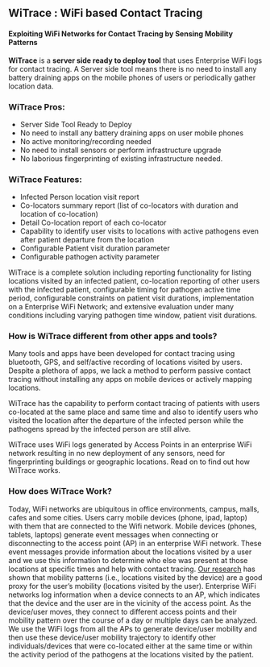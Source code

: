 ## WiTrace : WiFi based Contact Tracing
#### Exploiting WiFi Networks for Contact Tracing by Sensing Mobility Patterns 

**WiTrace** is a **server side ready to deploy tool** that uses Enterprise WiFi logs for contact tracing. A Server side tool means there is no need to install any battery draining apps on the mobile phones of users or periodically gather location data. 

### WiTrace Pros:
* Server Side Tool Ready to Deploy
* No need to install any battery draining apps on user mobile phones
* No active monitoring/recording needed
* No need to install sensors or perform infrastructure upgrade
* No laborious fingerprinting of existing infrastructure needed.

### WiTrace Features:

* Infected Person location visit report
* Co-locators summary report (list of co-locators with duration and location of co-location)
* Detail Co-location report of each co-locator
* Capability to identify user visits to locations with active pathogens even after patient departure from the location
* Configurable Patient visit duration parameter
* Configurable pathogen activity parameter

WiTrace is a complete solution including reporting functionality for listing locations visited by an infected patient, co-location reporting of other users with the infected patient, configurable timing for pathogen active time period, configurable constraints on patient visit durations, implementation on a Enterprise WiFi Network; and extensive evaluation under many conditions including varying pathogen time window, patient visit durations.

### How is WiTrace different from other apps and tools?

Many tools and apps have been developed for contact tracing using bluetooth, GPS, and self/active recording of locations visited by users. Despite a plethora of apps, we lack a method to perform passive contact tracing without installing any apps on mobile devices or actively mapping locations.

WiTrace has the capability to perform contact tracing of patients with users co-located at the same place and same time and also to identify users who visited the location after the departure of the infected person while the pathogens spread by the infected person are still alive.

WiTrace uses WiFi logs generated by Access Points in an enterprise WiFi network resulting in no new deployment of any sensors, need for fingerprinting buildings or geographic locations. Read on to find out how WiTrace works.


### How does WiTrace Work?

Today, WiFi networks are ubiquitous in office environments, campus, malls, cafes and some cities. Users carry mobile devices (phone, ipad, laptop) with them that are connected to the Wifi network. Mobile devices (phones, tablets, laptops) generate event messages when connecting or disconnecting to the access point (AP) in an enterprise WiFi network. These event messages provide information about the locations visited by a user and we use this information to determine who else was present at those locations at specific times and help with contact tracing. [Our research](https://arxiv.org/abs/2003.08512) has shown that mobility patterns (i.e., locations visited by the device) are a good proxy for the user’s mobility (locations visited by the user). Enterprise WiFi networks log information when a device connects to an AP, which indicates that the device and the user are in the vicinity of the access point. As the device/user moves, they connect to different access points and their mobility pattern over the course of a day or multiple days can be analyzed.
We use the WiFi logs from all the APs to generate device/user mobility and then use these device/user mobility trajectory to identify other individuals/devices that were co-located either at the same time or within the activity period of the pathogens at the locations visited by the patient.
